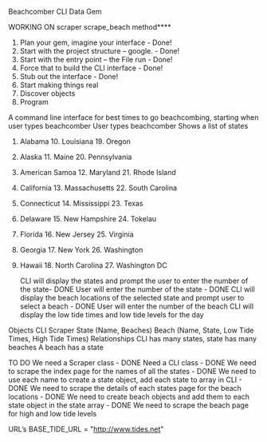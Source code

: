 Beachcomber CLI Data Gem

WORKING ON scraper scrape_beach method****

1.	 Plan your gem, imagine your interface - Done!
2.	Start with the project structure – google. - Done!
3.	Start with the entry point – the File run - Done!
4.	Force that to build the CLI interface - Done!
5.	Stub out the interface - Done!
6.	Start making things real
7.	Discover objects
8.	Program

A command line interface for best times to go beachcombing, starting when user types beachcomber
User types beachcomber
Shows a list of states
1.	Alabama	10. Louisiana	19. Oregon
2.	Alaska	11. Maine	20. Pennsylvania
3.	 American Samoa	12. Maryland	21. Rhode Island
4.	California	13. Massachusetts	22. South Carolina
5.	Connecticut	14. Mississippi	23. Texas
6.	Delaware	15. New Hampshire	24. Tokelau
7.	Florida	16. New Jersey	25. Virginia
8.	Georgia	17. New York	26. Washington
9.	Hawaii	18. North Carolina	27. Washington DC


	CLI will display the states and prompt the user to enter the number of the state- DONE
	User will enter the number of the state - DONE
	CLI will display the beach locations of the selected state and prompt user to select a beach - DONE
	User will enter the number of the beach
CLI will display the low tide times and low tide levels for the day

Objects
CLI
Scraper
State (Name, Beaches)
Beach (Name, State, Low Tide Times, High Tide Times)
Relationships
CLI has many states, state has many beaches
A beach has a state

TO DO
We need a Scraper class - DONE
Need a CLI class  - DONE
We need to scrape the index page for the names of all the states - DONE
We need to use each name to create a state object, add each state to array in CLI - DONE
We need to scrape the details of each states page for the beach locations - DONE
We need to create beach objects and add them to each state object in the state array - DONE
We need to scrape the beach page for high and low tide levels

URL’s
BASE_TIDE_URL = "http://www.tides.net"
